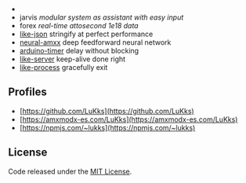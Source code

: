 - 
- jarvis _modular system as assistant with easy input_
- forex _real-time attosecond 1e18 data_
- [like-json](https://github.com/LuKks/like-json) stringify at perfect performance
- [neural-amxx](https://github.com/LuKks/neural-amxx) deep feedforward neural network
- [arduino-timer](https://github.com/LuKks/arduino-timer) delay without blocking
- [like-server](https://github.com/LuKks/like-server) keep-alive done right
- [like-process](https://github.com/LuKks/like-process) gracefully exit

## Profiles
- [https://github.com/LuKks](https://github.com/LuKks)
- [https://amxmodx-es.com/LuKks](https://amxmodx-es.com/LuKks)
- [https://npmjs.com/~lukks](https://npmjs.com/~lukks)

## License
Code released under the [MIT License](https://github.com/LuKks/page/blob/master/LICENSE).
